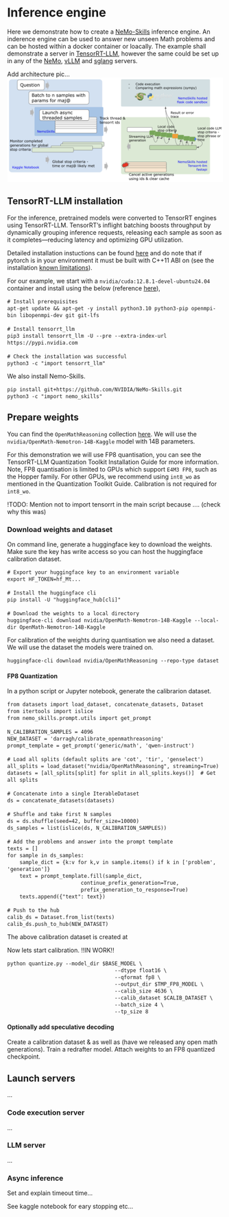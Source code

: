 # Inference engine

Here we demonstrate how to create a [NeMo-Skills](https://nvidia.github.io/NeMo-Skills/) inference engine. An inderence engine can be used to answer new unseen Math problems and can be hosted within a docker container or loacally. The example shall demonstrate a server in [TensorRT-LLM](https://github.com/NVIDIA/TensorRT-LLM), however the same could be set up in any of the [NeMo](https://github.com/NVIDIA/NeMo), [vLLM](https://github.com/vllm-project/vllm) and [sglang](https://github.com/sgl-project/sglang) servers.

Add architecture pic...
![Alt text](../figs/inference_engine.png)

## TensorRT-LLM installation

For the inference, pretrained models were converted to TensorRT engines using TensorRT-LLM. TensorRT’s inflight batching boosts throughput by dynamically grouping inference requests, releasing each sample as soon as it completes—reducing latency and optimizing GPU utilization.

Detailed installation instuctions can be found [here](https://github.com/NVIDIA/TensorRT-LLM?tab=readme-ov-file#getting-started) and do note that if pytorch is in your environment it must be built with C++11 ABI on (see the installation [known limitations](https://nvidia.github.io/TensorRT-LLM/installation/linux.html)).

For our example, we start with a `nvidia/cuda:12.8.1-devel-ubuntu24.04` container and install using the below (reference [here](https://github.com/nv-guomingz/TensorRT-LLM/blob/v0.14.0/docs/source/installation/linux.md#installing-on-linux)),
```
# Install prerequisites
apt-get update && apt-get -y install python3.10 python3-pip openmpi-bin libopenmpi-dev git git-lfs

# Install tensorrt_llm
pip3 install tensorrt_llm -U --pre --extra-index-url https://pypi.nvidia.com

# Check the installation was successful
python3 -c "import tensorrt_llm"
```

We also install Nemo-Skills.
```
pip install git+https://github.com/NVIDIA/NeMo-Skills.git
python3 -c "import nemo_skills"
```

## Prepare weights

You can find the `OpenMathReasoning` collection [here](https://huggingface.co/collections/nvidia/openmathreasoning-68072c0154a5099573d2e730). We will use the `nvidia/OpenMath-Nemotron-14B-Kaggle` model with 14B parameters.

For this demonstration we will use FP8 quantisation, you can see the TensorRT-LLM Quantization Toolkit Installation Guide for more information. Note, FP8 quantisation is limited to GPUs which support `E4M3 FP8`, such as the Hopper family. For other GPUs, we recommend using `int8_wo` as mentioned in the Quantization Toolkit Guide. Calibration is not required for `int8_wo`.

!TODO: Mention not to import tensorrt in the main script because .... (check why this was)

### Download weights and dataset

On command line, generate a huggingface key to download the weights. Make sure the key has write access so you can host the huggingface calibration dataset.
```
# Export your huggingface key to an environment variable
export HF_TOKEN=hf_Mt...

# Install the huggingface cli
pip install -U "huggingface_hub[cli]"

# Download the weights to a local directory
huggingface-cli download nvidia/OpenMath-Nemotron-14B-Kaggle --local-dir OpenMath-Nemotron-14B-Kaggle
```

For calibration of the weights during quantisation we also need a dataset. We will use the dataset the models were trained on.
```
huggingface-cli download nvidia/OpenMathReasoning --repo-type dataset
```

#### FP8 Quantization

In a python script or Jupyter notebook, generate the calibrarion dataset.
```
from datasets import load_dataset, concatenate_datasets, Dataset
from itertools import islice
from nemo_skills.prompt.utils import get_prompt

N_CALIBRATION_SAMPLES = 4096
NEW_DATASET = 'darragh/calibrate_openmathreasoning'
prompt_template = get_prompt('generic/math', 'qwen-instruct')

# Load all splits (default splits are 'cot', 'tir', 'genselect')
all_splits = load_dataset("nvidia/OpenMathReasoning", streaming=True)
datasets = [all_splits[split] for split in all_splits.keys()]  # Get all splits

# Concatenate into a single IterableDataset
ds = concatenate_datasets(datasets)

# Shuffle and take first N samples
ds = ds.shuffle(seed=42, buffer_size=10000)
ds_samples = list(islice(ds, N_CALIBRATION_SAMPLES))

# Add the problems and answer into the prompt template
texts = []
for sample in ds_samples:
    sample_dict = {k:v for k,v in sample.items() if k in ['problem', 'generation']}
    text = prompt_template.fill(sample_dict,
                        continue_prefix_generation=True,
                        prefix_generation_to_response=True)
    texts.append({"text": text})

# Push to the hub
calib_ds = Dataset.from_list(texts)
calib_ds.push_to_hub(NEW_DATASET)
```

The above calibration dataset is created at

Now lets start calibration. !!IN WORK!!
```
python quantize.py --model_dir $BASE_MODEL \
                                   --dtype float16 \
                                   --qformat fp8 \
                                   --output_dir $TMP_FP8_MODEL \
                                   --calib_size 4636 \
                                   --calib_dataset $CALIB_DATASET \
                                   --batch_size 4 \
                                   --tp_size 8
```


#### Optionally add speculative decoding

Create a calibration dataset & as well as (have we released any open math generations).
Train a redrafter model.
Attach weights to an FP8 quantized checkpoint.


## Launch servers

...

### Code execution server

...

### LLM server

...

### Async inference

Set and explain timeout time...

See kaggle notebook for eary stopping etc...









